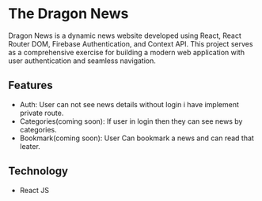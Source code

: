 # The Dragon News

Dragon News is a dynamic news website developed using React, React Router DOM, Firebase Authentication, and Context API. This project serves as a comprehensive exercise for building a modern web application with user authentication and seamless navigation. 

## Features
<ul>
  <li>Auth: User can not see news details without login i have implement private route.</li>
  <li>Categories(coming soon): If user in login then they can see news by categories.</li>
  <li>Bookmark(coming soon): User Can bookmark a news and can read that leater.</li>
</ul>

## Technology 
- React JS

